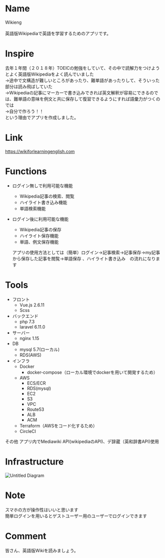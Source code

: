 # Name

Wikieng<br><br>
英語版Wikipediaで英語を学習するためのアプリです。

#  Inspire

去年１年間（２０１８年）TOEICの勉強をしていて、その中で読解力をつけようとよく英語版Wikipediaをよく読んでいました<br>
→途中で文構造が難しいところがあったり、難単語があったりして、そういった部分は読み飛ばしていた<br>
→Wikipediaの記事にマーカーで書き込みできれば英文解釈が容易にできるのでは、難単語の意味を例文と共に保存して復習できるようにすれば語彙力がつくのでは<br>
→自分で作ろう！！<br>
という理由でアプリを作成しました。

# Link
https://wikiforlearningenglish.com

# Functions

- ログイン無しで利用可能な機能
  - Wikipedia記事の検索、閲覧
  - ハイライト書き込み機能
  - 単語検索機能
- ログイン後に利用可能な機能
  - Wikipedia記事の保存
  - ハイライト保存機能
  - 単語、例文保存機能

  アプリの使用方法としては（簡単）ログイン→記事検索→記事保存→my記事から保存した記事を閲覧→単語保存
  、ハイライト書き込み　の流れになります

# Tools

- フロント
  - Vue.js 2.6.11
  - Scss
- バックエンド
  - php 7.3
  - laravel 6.11.0
- サーバー
  - nginx 1.15
- DB
  - mysql 5.7(ローカル)
  - RDS(AWS)
- インフラ
  - Docker
    - docker-compose（ローカル環境でdockerを用いて開発するため）
  - AWS
    - ECS/ECR
    - RDS(mysql)
    - EC2
    - S3
    - VPC
    - Route53
    - ALB
    - ACM
  - Terraform（AWSをコード化するため）
  - CircleCI

その他
アプリ内でMediawiki API(wikipediaのAPI)、デ辞蔵（英和辞書API)使用

# Infrastructure
![Untitled Diagram](https://user-images.githubusercontent.com/52350864/74077473-51094080-4a63-11ea-8cd6-57a9cabd0a9a.jpg)

# Note

スマホの方が操作性はいいと思います<br>
簡単ログインを用いるとゲストユーザー用のユーザーでログインできます

# Comment

皆さん、英語版Wikiを読みましょう。
